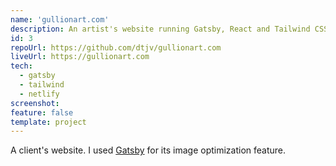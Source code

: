 ```yaml
---
name: 'gullionart.com'
description: An artist's website running Gatsby, React and Tailwind CSS.
id: 3
repoUrl: https://github.com/dtjv/gullionart.com
liveUrl: https://gullionart.com
tech:
  - gatsby
  - tailwind
  - netlify
screenshot:
feature: false
template: project
---
```


<!-- intro -->

A client's website. I used [Gatsby](https://www.gatsbyjs.com/) for its image
optimization feature.

<!-- intro -->
